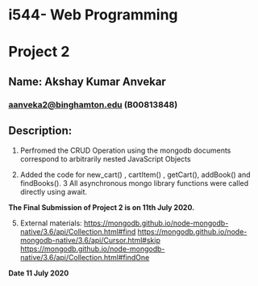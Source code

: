 # i544- Web Programming

# Project 2
## Name: Akshay Kumar Anvekar
### aanveka2@binghamton.edu (B00813848)


## Description:

1. Perfromed the CRUD Operation using the  mongodb documents correspond to arbitrarily nested JavaScript Objects

2. Added the code for new_cart() , cartItem() , getCart(), addBook() and findBooks().
3  All asynchronous mongo library functions were called directly using await.


**The Final Submission of Project 2 is on 11th July 2020.**


5. External materials: 
https://mongodb.github.io/node-mongodb-native/3.6/api/Collection.html#find
https://mongodb.github.io/node-mongodb-native/3.6/api/Cursor.html#skip
https://mongodb.github.io/node-mongodb-native/3.6/api/Collection.html#findOne

**Date 11 July 2020**
